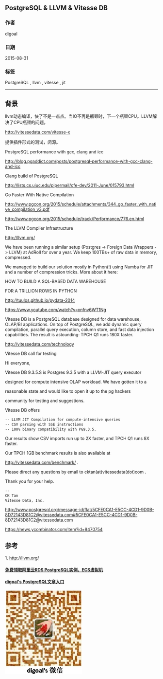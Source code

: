 ## PostgreSQL & LLVM & Vitesse DB  
                                                                             
### 作者                                                            
digoal                                                            
                                                            
### 日期                                                             
2015-08-31                                                    
                                                              
### 标签                                                            
PostgreSQL , llvm , vitesse , jit    
                                                                        
----                                                                        
                                                                         
## 背景                                                             
llvm动态编译，快了不是一点点。当IO不再是瓶颈时，下一个瓶颈CPU。LLVM解决了CPU瓶颈的问题。  
  
http://vitessedata.com/vitesse-x  
  
提供插件形式的测试，闭源。   
  
  
PostgreSQL performance with gcc, clang and icc  
  
http://blog.pgaddict.com/posts/postgresql-performance-with-gcc-clang-and-icc  
  
Clang build of PostgreSQL  
  
http://lists.cs.uiuc.edu/pipermail/cfe-dev/2011-June/015793.html  
  
Go Faster With Native Compilation  
  
http://www.pgcon.org/2015/schedule/attachments/344_go_faster_with_native_compilation_v3.pdf  
  
http://www.pgcon.org/2015/schedule/track/Performance/776.en.html  
  
The LLVM Compiler Infrastructure  
  
http://llvm.org/  
  
  
We have been running a similar setup (Postgres -> Foreign Data Wrappers -> LLVM) at AdRoll for over a year. We keep 100TBs+ of raw data in memory, compressed.  
  
We managed to build our solution mostly in Python(!) using Numba for JIT and a number of compression tricks. More about it here:  
  
HOW TO BUILD A SQL-BASED DATA WAREHOUSE  
  
FOR A TRILLION ROWS IN PYTHON  
  
http://tuulos.github.io/pydata-2014  
  
https://www.youtube.com/watch?v=xnfnv6WT1Ng  
  
Vitesse DB is a PostgreSQL database designed for data warehouse, OLAP/BI applications. On top of PostgreSQL, we add dynamic query compilation, parallel query execution, column store, and fast data injection capabilities. The result is astounding: TPCH Q1 runs 180X faster.  
  
http://vitessedata.com/technology  
  
  
Vitesse DB call for testing  
  
Hi everyone,  
  
Vitesse DB 9.3.5.S is Postgres 9.3.5 with a LLVM-JIT query executor  
  
designed for compute intensive OLAP workload. We have gotten it to a  
  
reasonable state and would like to open it up to the pg hackers  
  
community for testing and suggestions.  
  
Vitesse DB offers  
  
```  
-- LLVM JIT Compilation for compute-intensive queries  
-- CSV parsing with SSE instructions  
-- 100% binary compatibility with PG9.3.5.  
```  
  
Our results show CSV imports run up to 2X faster, and TPCH Q1 runs 8X faster.  
  
Our TPCH 1GB benchmark results is also available at  
  
http://vitessedata.com/benchmark/ .  
  
Please direct any questions by email to cktan(at)vitessedata(dot)com .  
  
  
Thank you for your help.  
  
```  
--  
CK Tan  
Vitesse Data, Inc.  
```  
  
http://www.postgresql.org/message-id/flat/5CFE0CA1-E5CC-4CD1-9D0B-8D72143D81C2@vitessedata.com#5CFE0CA1-E5CC-4CD1-9D0B-8D72143D81C2@vitessedata.com  
  
  
https://news.ycombinator.com/item?id=8470754  
  
## 参考  
1\. http://llvm.org/  
  
  
  
  
  
  
  
  
  
  
  
  
  
#### [免费领取阿里云RDS PostgreSQL实例、ECS虚拟机](https://free.aliyun.com/ "57258f76c37864c6e6d23383d05714ea")
  
  
#### [digoal's PostgreSQL文章入口](https://github.com/digoal/blog/blob/master/README.md "22709685feb7cab07d30f30387f0a9ae")
  
  
![digoal's weixin](../pic/digoal_weixin.jpg "f7ad92eeba24523fd47a6e1a0e691b59")
  
  
  
  
  
  
  
